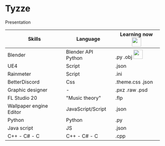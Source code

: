 # Tyzze
Presentation





| Skills                           | Language            | Learning now <img src="https://pres.sec.gouv.sn/pres/resources/pres/images/spinner.gif" width="30" height="30">   |  
| -------------------------------- | ------------------- | ---------------  |
| Blender                          | Blender API Python  | .py .obj <img src="https://pres.sec.gouv.sn/pres/resources/pres/images/spinner.gif" width="30" height="30">   |
| UE4                              | Script              | .json            |
| Rainmeter                        | Script              | .ini             |
| BetterDiscord                    | Css                 | .theme.css .json |
| Graphic designer                 |          -          | .pxz .raw .psd   |
| FL Studio 20                     |   "Music theory"    | .flp             |
| Wallpaper engine Editor          | JavaScript/Script   | .json            | 
| Python                           | Python              | .py              | 
| Java script                      | JS                  | .json            |
| C++ - C# - C                     | C++ - C# - C        | .cpp             |
